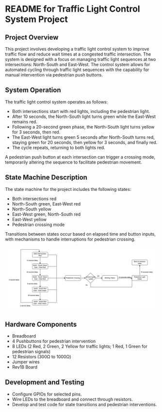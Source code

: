 # README for Traffic Light Control System Project

## Project Overview
This project involves developing a traffic light control system to improve traffic flow and reduce wait times at a congested traffic intersection. The system is designed with a focus on managing traffic light sequences at two intersections: North-South and East-West. The control system allows for automated cycling through traffic light sequences with the capability for manual intervention via pedestrian push buttons.

## System Operation
The traffic light control system operates as follows:  
- Both intersections start with red lights, including the pedestrian light.  
- After 10 seconds, the North-South light turns green while the East-West remains red.  
- Following a 20-second green phase, the North-South light turns yellow for 3 seconds, then red.  
- The East-West light turns green 5 seconds after North-South turns red, staying green for 20 seconds, then yellow for 3 seconds, and finally red.
- The cycle repeats, returning to both lights red.  

A pedestrian push button at each intersection can trigger a crossing mode, temporarily altering the sequence to facilitate pedestrian movement.

## State Machine Description
The state machine for the project includes the following states:  
- Both intersections red  
- North-South green, East-West red  
- North-South yellow  
- East-West green, North-South red  
- East-West yellow  
- Pedestrian crossing mode  

Transitions between states occur based on elapsed time and button inputs, with mechanisms to handle interruptions for pedestrian crossing.  

![State Diagram](/images/StateDiagram.png)

## Hardware Components
- Breadboard  
- 4 Pushbuttons for pedestrian intervention  
- 8 LEDs (2 Red, 2 Green, 2 Yellow for traffic lights; 1 Red, 1 Green for pedestrian signals)  
- 12 Resistors (300Ω to 1000Ω)  
- Jumper wires  
- Rev1B Board  
 
## Development and Testing
- Configure GPIOs for selected pins.  
- Wire LEDs to the breadboard and connect through resistors.  
- Develop and test code for state transitions and pedestrian interventions.  
